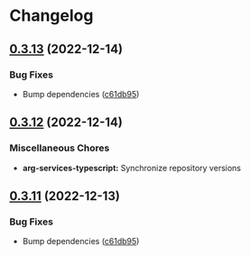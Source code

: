 # Changelog

## [0.3.13](https://github.com/recap-utr/arg-services/compare/ts-v0.3.12...ts-v0.3.13) (2022-12-14)


### Bug Fixes

* Bump dependencies ([c61db95](https://github.com/recap-utr/arg-services/commit/c61db9546a8722341565c50b28aa0b7e2d874d0d))

## [0.3.12](https://github.com/recap-utr/arg-services/compare/arg-services-typescript-v0.3.11...arg-services-typescript-v0.3.12) (2022-12-14)


### Miscellaneous Chores

* **arg-services-typescript:** Synchronize repository versions

## [0.3.11](https://github.com/recap-utr/arg-services/compare/arg-services-typescript-v0.3.10...arg-services-typescript-v0.3.11) (2022-12-13)


### Bug Fixes

* Bump dependencies ([c61db95](https://github.com/recap-utr/arg-services/commit/c61db9546a8722341565c50b28aa0b7e2d874d0d))
